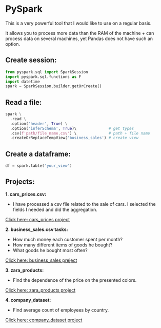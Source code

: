 # PySpark

This is a very powerful tool that I would like to use on a regular basis. 

It allows you to process more data than the RAM of the machine + can process data on several machines, yet Pandas does not have such an option.

## Create session:
```python
from pyspark.sql import SparkSession
import pyspark.sql.functions as F
import datetime
spark = SparkSession.builder.getOrCreate()
```

## Read a file:
```python
spark \
  .read \
  .option('header', True) \
  .option('inferSchema', True)\              # get types
  .csv(f'path/file_name.csv') \              # path + file name
  .createOrReplaceTempView('business_sales') # create view
```

## Create a dataframe:
```python
df = spark.table('your_view')
```

## Projects:
**1. cars_prices.csv:** 
- I have processed a csv file related to the sale of cars. I selected the fields I needed and did the aggregation.

[Click here: cars_prices project](https://github.com/prosimpleee/data_engineering_/blob/main/python_pyspark/cars_prices.ipynb)

**2. business_sales.csv tasks:** 
- How much money each customer spent per month? 
- How many different items of goods he bought?
- What goods he bought most often?

[Click here: business_sales preject](https://github.com/prosimpleee/data_engineering_/blob/main/python_pyspark/business_sales_pyspark.ipynb)

**3. zara_products:**
- Find the dependence of the price on the presented colors.

[Click here: zara_products project](https://github.com/prosimpleee/data_engineering_/blob/main/python_pyspark/zara_products_color.ipynb) 

**4. company_dataset:**
- Find average count of employees by country.

[Click here: company_dataset project](https://github.com/prosimpleee/data_engineering_/blob/main/python_pyspark/company_dataset.ipynb) 
